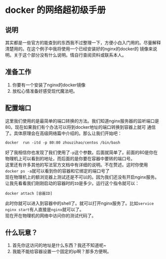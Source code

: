 # docker 的网络超初级手册
## 说明
其实都是一些官方的能查到的东西我不过整理一下，方便小白入门用的。尽量解释清楚用的。在这个例子中我将使用一个已经安装好的nginx的docker的
镜像来说明。关于这个部分没有什么说明。情自行查阅资料或联系本人。

## 准备工作
1. 你要有一个安装了nginx的docker镜像
2. 放松心情准备好感受现代魔法吧。

## 配置端口
这里我们使用的是最简单的端口转换的方法。我们知道nginx服务器的监听端口是80。现在如果我们有个办法可以将到docker地址的端口转换到容器上就可
通信了。具体原理会在高级网络篇中介绍的。那么让我们开始吧：
```
docker  run -itd -p 80:80 zhouzihao/centos /bin/bash
```
好了我相信你也发现了我们使用了`-p`这个参数。后面就简单了。前面的80是你在物理机上可以看到的地址，而后面的是你要在容器中要转的端口号。  
这里还有许多其他的写法官方文档中有详细的说明。不在赘述。这时你使用`docker ps -a`就可以看到你的容器和它绑定的端口号了  
现在物理机上的额浏览器上测试还是不可以的。因为我们还没有开启nginx服务。让我先看看我们刚刚启动的容器时的`ID`是多少。运行这个指令就可以：
```
docker attach [容器ID]
```
此时你就可以进入到容器中的shell了。就可以打开nginx服务了。比如`service nginx start`有人直接是`nginx`就可以了。  
现在开在物理机的网络中访问你的测试代码了。

## 什么玩意？
1. 首先你这访问的地址是什么东西？我还不知道呢~
2. 我能不能给容器设置一个固定的ip啊？那多方便啊。
